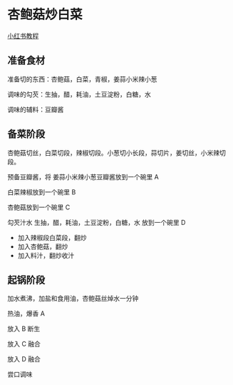 # 杏鲍菇炒白菜

[小红书教程](https://www.xiaohongshu.com/explore/674ef0d8000000000202e3b0?xsec_token=AB5AQlPQsvQX4HiMkooDW_cpszP3_KsAJlJFf6Zq-NWbQ=&xsec_source=)

## 准备食材

准备切的东西：杏鲍菇，白菜，青椒，姜蒜小米辣小葱

调味的勾芡：生抽，醋，耗油，土豆淀粉，白糖，水

调味的辅料：豆瓣酱

## 备菜阶段

杏鲍菇切丝，白菜切段，辣椒切段。小葱切小长段，蒜切片，姜切丝，小米辣切段。


预备豆瓣酱，将 姜蒜小米辣小葱豆瓣酱放到一个碗里 A

白菜辣椒放到一个碗里 B

杏鲍菇放到一个碗里 C

勾芡汁水 生抽，醋，耗油，土豆淀粉，白糖，水 放到一个碗里 D


- 加入辣椒段白菜段，翻炒
- 加入杏鲍菇，翻炒
- 加入料汁，翻炒收汁

## 起锅阶段

加水煮沸，加盐和食用油，杏鲍菇丝焯水一分钟

热油，爆香 A

放入 B 断生

放入 C 融合

放入 D 融合

尝口调味